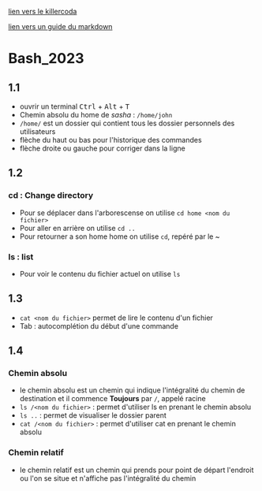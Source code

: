 [lien vers le killercoda](https://killercoda.com/emelin)

[lien vers un guide du markdown](https://www.markdownguide.org/cheat_sheet/)

# Bash_2023

## 1.1
- ouvrir un terminal <kbd>Ctrl</kbd> + <kbd>Alt</kbd> + <kbd>T</kdb>
- Chemin absolu du home de *sasha* : `/home/john`
- `/home/` est un dossier qui contient tous les dossier personnels des utilisateurs
- flèche du haut ou bas pour l'historique des commandes
- flèche droite ou gauche pour corriger dans la ligne

## 1.2
### cd : Change directory
- Pour se déplacer dans l'arborescense on utilise `cd home <nom du fichier>`
- Pour aller en arrière on utilise `cd ..`
- Pour retourner a son home home on utilise `cd`, repéré par le ~

### ls : list
- Pour voir le contenu du fichier actuel on utilise `ls`

## 1.3
- `cat <nom du fichier>` permet de lire le contenu d'un fichier
- <kdb>Tab</kdb> : autocomplétion du début d'une commande

## 1.4
### Chemin absolu
- le chemin absolu est un chemin qui indique l'intégralité du chemin de destination et il commence **Toujours** par `/`, appelé racine
- `ls /<nom du fichier>` : permet d'utiliser ls en prenant le chemin absolu
- `ls ..` : permet de visualiser le dossier parent
- `cat /<nom du fichier>` : permet d'utiliser cat en prenant le chemin absolu

### Chemin relatif
- le chemin relatif est un chemin qui prends pour point de départ l'endroit ou l'on se situe et n'affiche pas l'intégralité du chemin